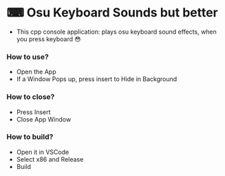 # ⌨ Osu Keyboard Sounds but better
- This cpp console application: plays osu keyboard sound effects, when you press keyboard 😳

### How to use?

- Open the App
- If a Window Pops up, press insert to Hide in Background

### How to close?

- Press Insert
- Close App Window

### How to build?

- Open it in VSCode
- Select x86 and Release
- Build